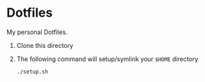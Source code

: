# Dotfiles

My personal Dotfiles.

1. Clone this directory
2. The following command will setup/symlink your `$HOME` directory

    ```bash
    ./setup.sh
    ```

